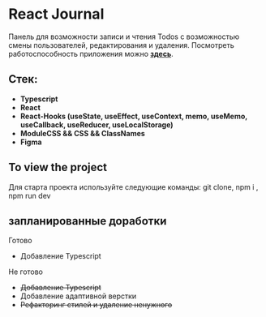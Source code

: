 # React Journal

Панель для возможности записи и чтения Todos с возможностью смены пользователей, редактирования и удаления.
Посмотреть работоспособность приложения можно **[здесь](https://react-journal-weld.vercel.app/)**.

## Стек:

- **Typescript**
- **React**
- **React-Hooks (useState, useEffect, useContext, memo, useMemo, useCallback, useReducer, useLocalStorage)**
- **ModuleCSS && CSS && ClassNames**
- **Figma**

## To view the project

Для старта проекта используйте следующие команды: git clone, npm i , npm run dev

## запланированные доработки

Готово

- Добавление Typescript

Не готово

- ~~Добавление Typescript~~
- Добавление адаптивной верстки
- ~~Рефакторинг стилей и удаление ненужного~~
